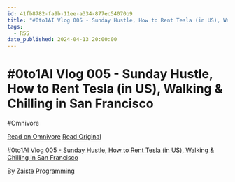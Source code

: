 ```yaml
---
id: 41fb8782-fa9b-11ee-a334-877ec54070b9
title: "#0to1AI Vlog 005 - Sunday Hustle, How to Rent Tesla (in US), Walking & Chilling in San Francisco"
tags:
  - RSS
date_published: 2024-04-13 20:00:00
---
```


# #0to1AI Vlog 005 - Sunday Hustle, How to Rent Tesla (in US), Walking & Chilling in San Francisco
#Omnivore

[Read on Omnivore](https://omnivore.app/me/0-to-1-ai-vlog-005-sunday-hustle-how-to-rent-tesla-in-us-walking-18ede3cfdba)
[Read Original](https://www.youtube.com/watch?v=PF1YzMHn6Og)



[#0to1AI Vlog 005 - Sunday Hustle, How to Rent Tesla (in US), Walking &amp; Chilling in San Francisco](https:&#x2F;&#x2F;www.youtube.com&#x2F;watch?v&#x3D;PF1YzMHn6Og)

By [Zaiste Programming](https:&#x2F;&#x2F;www.youtube.com&#x2F;@zaisteprogramming)